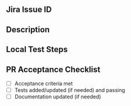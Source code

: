 ## Jira Issue ID


## Description


## Local Test Steps


## PR Acceptance Checklist
* [ ] Acceptance criteria met
* [ ] Tests added/updated (if needed) and passing
* [ ] Documentation updated (if needed)